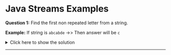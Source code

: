 # Java Streams Examples

**Question 1:** Find the first non repeated letter from a string.

**Example:** If string is `abcabde` ->> Then answer will be `c`

<details>
  <summary>Click here to show the solution</summary>
				Stream.of(str.split("")).filter(ch -> str.indexOf(ch, str.indexOf(ch) + 1) == -1).findFirst()
</details>

----------------------------------------------------------------------------------------------------------------------------------------------------------------------------------------------------------------------------------------